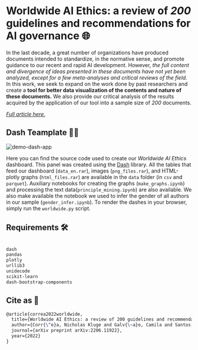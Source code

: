 # Worldwide AI Ethics: a review of _200_ guidelines and recommendations for AI governance 🌐

In the last decade, a great number of organizations have produced documents intended to standardize, in the normative sense, and promote guidance to our recent and rapid AI development. However, _the full content and divergence of ideas presented in these documents have not yet been analyzed, except for a few meta-analyses and critical reviews of the field._ In this work, we seek to expand on the work done by past researchers and create a **tool for better data visualization of the contents and nature of these documents.** We also provide our critical analysis of the results acquired by the application of our tool into a sample size of _200_ documents.

_[Full article here.](https://arxiv.org/abs/2206.11922)_

## Dash Teamplate 🐱‍💻

![demo-dash-app](assets/gif_demo.gif)

Here you can find the source code used to create our _Worldwide AI Ethics_ dashboard. This panel was created using the [Dash](https://dash.plotly.com/dash-enterprise) library. All the tables that feed our dashboard (`data_en.rar`), images (`png_files.rar`), and HTML-plotly graphs (`html_files.rar`) are available in the `data` folder (in `csv` and `parquet`). Auxiliary notebooks for creating the graphs (`make_graphs.ipynb`) and processing the text data(`principle_mining.ipynb`) are also available. We also make available the notebook we used to infer the gender of all authors in our sample (`gender_infer.ipynb`). To render the dashes in your browser, simply run the `worldwide.py` script.

## Requirements 🛠️

```bash

dash
pandas
plotly
urllib3
unidecode
scikit-learn
dash-bootstrap-components

```

## Cite as 🤗

```latex
@article{correa2022worldwide,
  title={Worldwide AI Ethics: a review of 200 guidelines and recommendations for AI governance},
  author={Corr{\^e}a, Nicholas Kluge and Galv{\~a}o, Camila and Santos, James William and Del Pino, Carolina and Pinto, Edson Pontes and Barbosa, Camila and Massmann, Diogo and Mambrini, Rodrigo and Galv{\~a}o, Luiza and Terem, Edmund},
  journal={arXiv preprint arXiv:2206.11922},
  year={2022}
}
```
